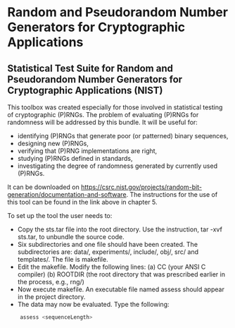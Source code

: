 # Random and Pseudorandom Number Generators for Cryptographic Applications 


## Statistical Test Suite for Random and Pseudorandom Number Generators for Cryptographic Applications (NIST)

This toolbox was created especially for those involved in statistical testing of cryptographic (P)RNGs. The problem of evaluating (P)RNGs for randomness will be addressed by this bundle. 
It will be useful for: 

* identifying (P)RNGs that generate poor (or patterned) binary sequences, 
* designing new (P)RNGs, 
* verifying that (P)RNG implementations are right, 
* studying (P)RNGs defined in standards, 
* investigating the degree of randomness generated by currently used (P)RNGs.


It can be downloaded on https://csrc.nist.gov/projects/random-bit-generation/documentation-and-software. The instructions for the use of this tool can be found in the link above in chapter 5.

To set up the tool the user needs to:

* Copy the sts.tar file into the root directory. Use the instruction, tar -xvf sts.tar, to unbundle the source code. 
* Six subdirectories and one file should have been created.  The subdirectories are: data/, experiments/, include/, obj/, src/ and templates/. The file is makefile. 
* Edit the makefile.  Modify the following lines: (a) CC (your ANSI C compiler) (b) ROOTDIR (the root directory that was prescribed earlier in the process, e.g., rng/) 
* Now execute makefile.  An executable file named assess should appear in the project directory. 
* The data may now be evaluated.  Type the following: 

``` bash
    assess <sequenceLength>
```